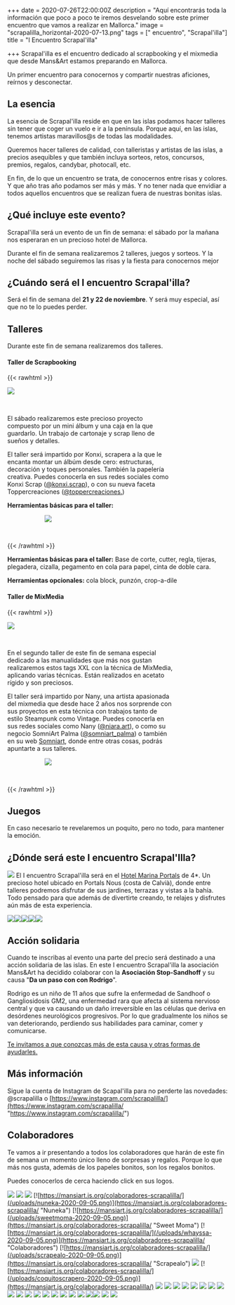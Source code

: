 +++
date = 2020-07-26T22:00:00Z
description = "Aquí encontrarás toda la información que poco a poco te iremos desvelando sobre este primer encuentro que vamos a realizar en Mallorca."
image = "scrapalilla_horizontal-2020-07-13.png"
tags = [" encuentro", "Scrapal'illa"]
title = "I Encuentro Scrapal'illa"

+++
Scrapal'illa es el encuentro dedicado al scrapbooking y el mixmedia que desde Mans&Art estamos preparando en Mallorca.

Un primer encuentro para conocernos y compartir nuestras aficiones, reírnos y desconectar.

## La esencia

La esencia de Scrapal'illa reside en que en las islas podamos hacer talleres sin tener que coger un vuelo e ir a la península. Porque aquí, en las islas, tenemos artistas maravillos@s de todas las modalidades.

Queremos hacer talleres de calidad, con talleristas y artistas de las islas, a precios asequibles y que también incluya sorteos, retos, concursos, premios, regalos, candybar, photocall, etc.

En fin, de lo que un encuentro se trata, de conocernos entre risas y colores. Y que año tras año podamos ser más y más. Y no tener nada que envidiar a todos aquellos encuentros que se realizan fuera de nuestras bonitas islas.

## ¿Qué incluye este evento?

Scrapal'illa será un evento de un fin de semana: el sábado por la mañana nos esperaran en un precioso hotel de Mallorca.

Durante el fin de semana realizaremos 2 talleres, juegos y sorteos. Y la noche del sábado seguiremos las risas y la fiesta para conocernos mejor

## ¿Cuándo será el I encuentro Scrapal'illa?

Será el fin de semana del **21 y 22 de noviembre**. Y será muy especial, así que no te lo puedes perder.

## Talleres

Durante este fin de semana realizaremos dos talleres.

#### Taller de Scrapbooking

{{< rawhtml >}}

<div>

<span style="display: inline-block;width: 20%; padding-bottom: 2.25em"><img src="/uploads/proyectoscrap-2020-10-29.png"></span>

<span style="display: inline-block;vertical-align: top;width: 75%;">El sábado realizaremos este precioso proyecto compuesto por un mini álbum y una caja en la que guardarlo. Un trabajo de cartonaje y scrap lleno de sueños y detalles.</span>

</div>

<div>

<span style="display: inline-block;width: 75%; vertical-align:top">El taller será impartido por Konxi, scrapera a la que le encanta montar un álbúm desde cero: estructuras, decoración y toques personales. También la papelería creativa. Puedes conocerla en sus redes sociales como Konxi Scrap (<a href="https://www.instagram.com/konxi.scrap/">@konxi.scrap</a>), o con su nueva faceta Toppercreaciones (<a href="https://www.instagram.com/toppercreaciones/">@toppercreaciones.</a>)</br>

<strong>Herramientas básicas para el taller:</strong>

</span>

<span style="display: inline-block; width: 20%; text-align: right; padding-bottom: 2.25em"><img src="/uploads/konxi-2020-09-14.png"></span>

</div>

{{< /rawhtml >}}

**Herramientas básicas para el taller:**  Base de corte, cutter, regla, tijeras, plegadera, cizalla, pegamento en cola para papel, cinta de doble cara.

**Herramientas opcionales:** cola block, punzón, crop-a-dile

#### Taller de MixMedia

{{< rawhtml >}}

<div>

<span style="display: inline-block;width: 20%; padding-bottom: 2.25em"><img src="/uploads/proyectomixmedia-2020-07-28.png"></span>

<span style="display: inline-block;vertical-align: top;width: 75%;">En el segundo taller de este fin de semana especial dedicado a las manualidades que más nos gustan realizaremos estos tags XXL con la técnica de MixMedia, aplicando varias técnicas. Están realizados en acetato rígido y son preciosos.</span>

</div>

<div>

<span style="display: inline-block;width: 75%; vertical-align:top">El taller será impartido por Nany, una artista apasionada del mixmedia que desde hace 2 años nos sorprende con sus proyectos en esta técnica con trabajos tanto de estilo Steampunk como Vintage. Puedes conocerla en sus redes sociales como Nany (<a href="https://www.instagram.com/niara.art/">@niara.art</a>), o como su negocio SomniArt Palma (<a href="https://www.instagram.com/somniart_palma/">@somniart_palma</a>) o también en su web <a href="https://somniartpalma.com">Somniart</a>, donde entre otras cosas, podrás apuntarte a sus talleres.</span>

<span style="display: inline-block; width: 20%; text-align: right; padding-bottom: 2.25em"><img src="/uploads/nany-2020-08-01.png"></span>

</div>

{{< /rawhtml >}}

## Juegos

En caso necesario te revelaremos un poquito, pero no todo, para mantener la emoción.

## ¿Dónde será este I encuentro Scrapal'Illa?

![](/uploads/117920257_356684985500009_7411904159935708540_n-2020-10-20.jpg)   El I encuentro Scrapal'illa será en el [Hotel Marina Portals](https://www.hotelmarinaportals.com/es) de 4*. Un precioso hotel ubicado en Portals Nous (costa de Calvià), donde entre talleres podremos disfrutar de sus jardines, terrazas y vistas a la bahía. Todo pensado para que además de divertirte creando, te relajes y disfrutes aún más de esta experiencia.

![](/uploads/117726542_611894692847979_2919382916457674732_n-1-2020-10-20.jpg)![](/uploads/118117798_226444265361587_4701201538243687867_n-2020-10-20.jpg)![](/uploads/118693879_2589408217988975_2039656387498527521_n-2020-10-20.jpg)![](/uploads/87820472_194631638530892_9089760560921315984_n-2020-10-20.jpg)![](/uploads/95664994_272903300546827_2386494825276256300_n-2020-10-20.jpg)

## Acción solidaria

Cuando te inscribas al evento una parte del precio será destinado a una acción solidaria de las islas. En este I encuentro Scrapal'illa la asociación Mans&Art ha decidido colaborar con la **Asociación Stop-Sandhoff** y su causa "**Da un paso con con Rodrigo**".

Rodrigo es un niño de 11 años que sufre la enfermedad de Sandhoof o Gangliosidosis GM2, una enfermedad rara que afecta al sistema nervioso central y que va causando un daño irreversible en las células que deriva en desórdenes neurológicos progresivos. Por lo que gradualmente los niños se van deteriorando, perdiendo sus habilidades para caminar, comer y comunicarse.

[Te invitamos a que conozcas más de esta causa y otras formas de ayudarles.](https://mansiart.js.org/posts/solidaridad/)

## Más información

Sigue la cuenta de Instagram de Scapal'illa para no perderte las novedades: @scrapalilla o [https://www.instagram.com/scrapalilla/](https://www.instagram.com/scrapalilla/ "https://www.instagram.com/scrapalilla/")

## Colaboradores

Te vamos a ir presentando a todos los colaboradores que harán de este fin de semana un momento único lleno de sorpresas y regalos. Porque lo que más nos gusta, además de los papeles bonitos, son los regalos bonitos.

Puedes conocerlos de cerca haciendo click en sus logos.

[![](/uploads/trucos-y-dulces-2020-08-11.jpg)](https://mansiart.js.org/colaboradores-scrapalilla/) [![](/uploads/flores-de-guirior2-2020-08-24.jpg)](https://mansiart.js.org/colaboradores-scrapalilla/)   [![](/uploads/quely-logo-2020-08-11.jpg)](https://mansiart.js.org/colaboradores-scrapalilla/) [![https://mansiart.js.org/colaboradores-scrapalilla/](/uploads/nuneka-2020-09-05.png)](https://mansiart.js.org/colaboradores-scrapalilla/ "Nuneka") [![https://mansiart.js.org/colaboradores-scrapalilla/](/uploads/sweetmoma-2020-09-05.png)](https://mansiart.js.org/colaboradores-scrapalilla/ "Sweet Moma") [![https://mansiart.js.org/colaboradores-scrapalilla/](/uploads/whayssa-2020-09-05.png)](https://mansiart.js.org/colaboradores-scrapalilla/ "Colaboradores") [![https://mansiart.js.org/colaboradores-scrapalilla/](/uploads/scrapealo-2020-09-05.png)](https://mansiart.js.org/colaboradores-scrapalilla/ "Scrapealo") [![](/uploads/scrapmenorca-2020-10-20.png)](https://mansiart.js.org/colaboradores-scrapalilla/) [![https://mansiart.js.org/colaboradores-scrapalilla/](/uploads/coquitoscrapero-2020-09-05.png)](https://mansiart.js.org/colaboradores-scrapalilla/) [![](/uploads/artelaserdesign-2020-09-12.png)](https://mansiart.js.org/colaboradores-scrapalilla/) [![](/uploads/tombow-2020-09-12.png)](https://mansiart.js.org/colaboradores-scrapalilla/) [![](/uploads/basiccrea-2020-09-12.png)](https://mansiart.js.org/colaboradores-scrapalilla/) [![](/uploads/beadesign-2020-09-12.png)](https://mansiart.js.org/colaboradores-scrapalilla/) [![](/uploads/lasonadoramilcrafts-2020-09-12.png)](https://mansiart.js.org/colaboradores-scrapalilla/) [![](/uploads/montejo-2020-09-12.png)](https://mansiart.js.org/colaboradores-scrapalilla/)  [![](/uploads/lolita-2020-09-05.png)](https://mansiart.js.org/colaboradores-scrapalilla/) [![](/uploads/logo_sonrisas-de-papel-2020-09-10.jpg)](https://mansiart.js.org/colaboradores-scrapalilla/) [![](/uploads/mokkastitches-2020-09-16.png)](https://mansiart.js.org/colaboradores-scrapalilla/) [![](/uploads/bekangaroo-2020-09-16.png)](https://mansiart.js.org/colaboradores-scrapalilla/) [![](/uploads/mayrarubi-2020-09-16.png)](https://mansiart.js.org/colaboradores-scrapalilla/) [![](/uploads/petitcuky-2020-09-17.png)](https://mansiart.js.org/colaboradores-scrapalilla/) [![](/uploads/lamardewashitapes-2020-09-20.png)](https://mansiart.js.org/colaboradores-scrapalilla/) [![](/uploads/karinacapatto-2020-10-20.png)](https://mansiart.js.org/colaboradores-scrapalilla/) [![](/uploads/esferreret-2020-09-16.png)](https://mansiart.js.org/colaboradores-scrapalilla/) [![](/uploads/anskuku-2020-10-01.png)](https://mansiart.js.org/colaboradores-scrapalilla/) [![](/uploads/passionart-2020-10-20.png)](https://mansiart.js.org/colaboradores-scrapalilla/) [![](/uploads/cajade-2020-10-27.png)![](/uploads/troquelando-2020-10-20.png)](https://mansiart.js.org/colaboradores-scrapalilla/) [![](/uploads/lahuelladelaura-2020-10-20.png)](https://mansiart.js.org/colaboradores-scrapalilla/) [![](/uploads/modasyaya-2020-10-20.png)](https://mansiart.js.org/colaboradores-scrapalilla/)